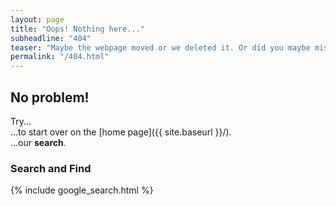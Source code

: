 ```yaml
---
layout: page
title: "Oops! Nothing here..."
subheadline: "404"
teaser: "Maybe the webpage moved or we deleted it. Or did you maybe mistype the URL?"
permalink: "/404.html"
---
```

## No problem!

Try...  
...to start over on the [home page]({{ site.baseurl }}/).  
...our **search**.


### Search and Find

{% include google_search.html %}

